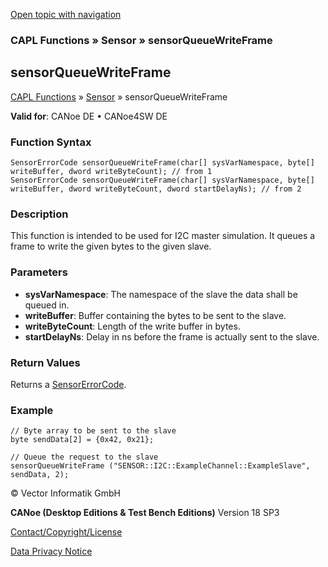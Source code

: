 [Open topic with navigation](../../../../../CANoeDEFamily.htm#Topics/CAPLFunctions/Sensor/Functions/CAPLfunctionSensorQueueWriteFrame.md)

### CAPL Functions » Sensor » sensorQueueWriteFrame

## sensorQueueWriteFrame

[CAPL Functions](../../CAPLfunctions.md) » [Sensor](../CAPLfunctionsSensorOverview.md) » sensorQueueWriteFrame

**Valid for**: CANoe DE • CANoe4SW DE

### Function Syntax

```plaintext
SensorErrorCode sensorQueueWriteFrame(char[] sysVarNamespace, byte[] writeBuffer, dword writeByteCount); // from 1
SensorErrorCode sensorQueueWriteFrame(char[] sysVarNamespace, byte[] writeBuffer, dword writeByteCount, dword startDelayNs); // from 2
```

### Description

This function is intended to be used for I2C master simulation. It queues a frame to write the given bytes to the given slave.

### Parameters

- **sysVarNamespace**: The namespace of the slave the data shall be queued in.
- **writeBuffer**: Buffer containing the bytes to be sent to the slave.
- **writeByteCount**: Length of the write buffer in bytes.
- **startDelayNs**: Delay in ns before the frame is actually sent to the slave.

### Return Values

Returns a [SensorErrorCode](../CAPLfunctionsSensorEnumeration.md).

### Example

```plaintext
// Byte array to be sent to the slave
byte sendData[2] = {0x42, 0x21};

// Queue the request to the slave
sensorQueueWriteFrame ("SENSOR::I2C::ExampleChannel::ExampleSlave", sendData, 2);
```

© Vector Informatik GmbH

**CANoe (Desktop Editions & Test Bench Editions)** Version 18 SP3

[Contact/Copyright/License](../../../Shared/ContactCopyrightLicense.md)

[Data Privacy Notice](https://www.vector.com/int/en/company/get-info/privacy-policy/)